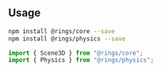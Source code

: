 ## Usage

```bash
npm install @rings/core --save
npm install @rings/physics --save
```

```ts
import { Scene3D } from "@rings/core";
import { Physics } from "@rings/physics";
```
